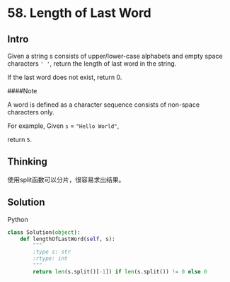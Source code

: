 # 58. Length of Last Word

## Intro

Given a string s consists of upper/lower-case alphabets and empty space characters `' '`, return the length of last word in the string.

If the last word does not exist, return 0.

####Note

A word is defined as a character sequence consists of non-space characters only.

For example, 
Given `s` = `"Hello World"`,

return `5`.

## Thinking

使用split函数可以分片，很容易求出结果。

## Solution

Python
 
```python
class Solution(object):
    def lengthOfLastWord(self, s):
        """
        :type s: str
        :rtype: int
        """
        return len(s.split()[-1]) if len(s.split()) != 0 else 0
```